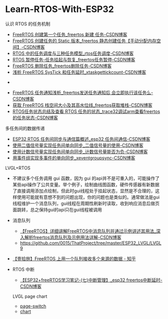 # Learn-RTOS-With-ESP32

认识 RTOS 的任务机制
- [FreeRTOS 创建第一个任务_freertos 新建 任务-CSDN博客](https://blog.csdn.net/wangyx1234/article/details/127217253)
- [FreeRTOS 创建任务的 Static 版本_freertos 静态创建任务【手动分配内存空间】-CSDN博客](https://blog.csdn.net/wangyx1234/article/details/127235522?spm=1001.2014.3001.5501)
- [RTOS 中的任务调度与三种任务模型_rtos任务调度-CSDN博客](https://blog.csdn.net/wangyx1234/article/details/127253649?spm=1001.2014.3001.5501)
- [RTOS 暂停任务-任务挂起与恢复_freertos任务暂停-CSDN博客](https://blog.csdn.net/wangyx1234/article/details/127273090?spm=1001.2014.3001.5502)
- [FreeRTOS 删除任务_freertos删除任务-CSDN博客](https://blog.csdn.net/wangyx1234/article/details/127292609?spm=1001.2014.3001.5502)
- [浅析 FreeRTOS SysTick 和任务延时_xtaskgettickcount-CSDN博客](https://blog.csdn.net/wangyx1234/article/details/127311949?spm=1001.2014.3001.5502)
- >>>
- [FreeRTOS 任务通知浅析_freertos发送任务通知后,会立即执行该任务么-CSDN博客](https://blog.csdn.net/wangyx1234/article/details/127354025?spm=1001.2014.3001.5502)
- [获取 FreeRTOS 栈空间大小及其高水位线_freertos获取堆栈-CSDN博客](https://blog.csdn.net/wangyx1234/article/details/127399009?spm=1001.2014.3001.5502)
- [RTOS任务状态总结及查看 RTOS 任务的状态_trace32调试arm查看freertos的任务状态-CSDN博客](https://blog.csdn.net/wangyx1234/article/details/127399140?spm=1001.2014.3001.5502)

多任务间的数据传递
- [ESP32 RTOS 任务间同步与通信篇概述_esp32 任务间通信-CSDN博客](https://blog.csdn.net/wangyx1234/article/details/127482275?spm=1001.2014.3001.5502)
- [使用二值信号量实现任务间单向同步_二值信号量的使用-CSDN博客](https://blog.csdn.net/wangyx1234/article/details/127503072?spm=1001.2014.3001.5502)
- [使用计数信号量实现任务间单向同步_计数信号量能否为负-CSDN博客](https://blog.csdn.net/wangyx1234/article/details/127522492?spm=1001.2014.3001.5502)
- [用事件组实现多事件的单向同步_xeventgroupsync-CSDN博客](https://blog.csdn.net/wangyx1234/article/details/127542729?spm=1001.2014.3001.5502)



LVGL+RTOS
- 不建议多个任务调用 gui 函数，因为 gui 的api并不是可重入的，可能操作了某些api操作了公共变量。举个例子，绘制曲线图函数，硬件传感器有新数据了直接调用添加点绘制，但此时gui线程处于挂起状态，显然是不合理的，这样使用可能就有意想不到的问题出现，你的问题也是类似的。通常做法是gui线程维护一个消息队列，gui线程在周期性刷新时读取，收到响应消息后做页面跳转，总之保持gui的api只在gui线程被调用
- 消息队列
	- [【FreeRTOS】详细讲解FreeRTOS中消息队列并通过示例讲述其用法_深入解析freertos消息队列及示例用法详解-CSDN博客](https://blog.csdn.net/qq_53960242/article/details/128795993)
	- https://github.com/0015/ThatProject/tree/master/ESP32_LVGL/LVGL9


- [【壹拾捌】FreeRTOS 上用一个队列接收多个来源的数据 - 知乎](https://zhuanlan.zhihu.com/p/451984348)
- RTOS 中断
	- [【ESP32+freeRTOS学习笔记-(七)中断管理】_esp32 freertos中断延时-CSDN博客](https://blog.csdn.net/weixin_45499326/article/details/128631454)


	LVGL page chart
	- [page-switch](https://blog.csdn.net/tilblackout/article/details/131058317)
	- [chart](https://zhuanlan.zhihu.com/p/8991331655)

